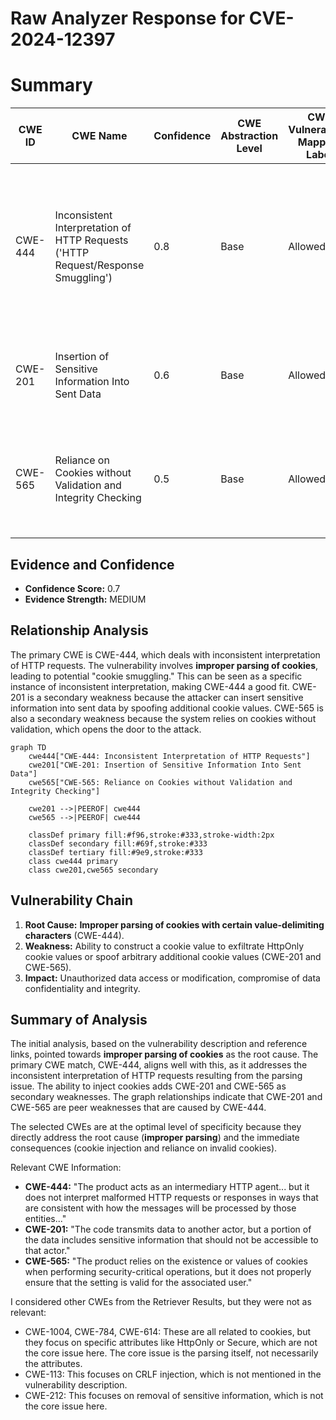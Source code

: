 # Raw Analyzer Response for CVE-2024-12397

# Summary
| CWE ID | CWE Name | Confidence | CWE Abstraction Level | CWE Vulnerability Mapping Label | CWE-Vulnerability Mapping Notes |
|---|---|---|---|---|---|
| CWE-444 | Inconsistent Interpretation of HTTP Requests ('HTTP Request/Response Smuggling') | 0.8 | Base | Allowed | Primary CWE. The **improper parsing of cookies** leads to inconsistent interpretation of HTTP requests, which is the core of the vulnerability. |
| CWE-201 | Insertion of Sensitive Information Into Sent Data | 0.6 | Base | Allowed | Secondary candidate. The attacker can insert additional cookie values. |
| CWE-565 | Reliance on Cookies without Validation and Integrity Checking | 0.5 | Base | Allowed | Secondary candidate. The product relies on cookies without properly ensuring their validity. |

## Evidence and Confidence

*   **Confidence Score:** 0.7
*   **Evidence Strength:** MEDIUM

## Relationship Analysis
The primary CWE is CWE-444, which deals with inconsistent interpretation of HTTP requests. The vulnerability involves **improper parsing of cookies**, leading to potential "cookie smuggling." This can be seen as a specific instance of inconsistent interpretation, making CWE-444 a good fit. CWE-201 is a secondary weakness because the attacker can insert sensitive information into sent data by spoofing additional cookie values. CWE-565 is also a secondary weakness because the system relies on cookies without validation, which opens the door to the attack.

```mermaid
graph TD
    cwe444["CWE-444: Inconsistent Interpretation of HTTP Requests"]
    cwe201["CWE-201: Insertion of Sensitive Information Into Sent Data"]
    cwe565["CWE-565: Reliance on Cookies without Validation and Integrity Checking"]

    cwe201 -->|PEEROF| cwe444
    cwe565 -->|PEEROF| cwe444
    
    classDef primary fill:#f96,stroke:#333,stroke-width:2px
    classDef secondary fill:#69f,stroke:#333
    classDef tertiary fill:#9e9,stroke:#333
    class cwe444 primary
    class cwe201,cwe565 secondary
```

## Vulnerability Chain
1.  **Root Cause:** **Improper parsing of cookies with certain value-delimiting characters** (CWE-444).
2.  **Weakness:** Ability to construct a cookie value to exfiltrate HttpOnly cookie values or spoof arbitrary additional cookie values (CWE-201 and CWE-565).
3.  **Impact:** Unauthorized data access or modification, compromise of data confidentiality and integrity.

## Summary of Analysis
The initial analysis, based on the vulnerability description and reference links, pointed towards **improper parsing of cookies** as the root cause. The primary CWE match, CWE-444, aligns well with this, as it addresses the inconsistent interpretation of HTTP requests resulting from the parsing issue. The ability to inject cookies adds CWE-201 and CWE-565 as secondary weaknesses. The graph relationships indicate that CWE-201 and CWE-565 are peer weaknesses that are caused by CWE-444.

The selected CWEs are at the optimal level of specificity because they directly address the root cause (**improper parsing**) and the immediate consequences (cookie injection and reliance on invalid cookies).

Relevant CWE Information:
-   **CWE-444:** "The product acts as an intermediary HTTP agent... but it does not interpret malformed HTTP requests or responses in ways that are consistent with how the messages will be processed by those entities..."
-   **CWE-201:** "The code transmits data to another actor, but a portion of the data includes sensitive information that should not be accessible to that actor."
-   **CWE-565:** "The product relies on the existence or values of cookies when performing security-critical operations, but it does not properly ensure that the setting is valid for the associated user."

I considered other CWEs from the Retriever Results, but they were not as relevant:
-   CWE-1004, CWE-784, CWE-614: These are all related to cookies, but they focus on specific attributes like HttpOnly or Secure, which are not the core issue here. The core issue is the parsing itself, not necessarily the attributes.
-   CWE-113: This focuses on CRLF injection, which is not mentioned in the vulnerability description.
-   CWE-212: This focuses on removal of sensitive information, which is not the core issue here.